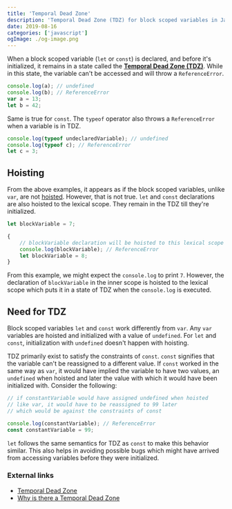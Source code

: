 ```yaml
---
title: 'Temporal Dead Zone'
description: 'Temporal Dead Zone (TDZ) for block scoped variables in JavaScript'
date: 2019-08-16
categories: ['javascript']
ogImage: ./og-image.png
---
```


When a block scoped variable (`let` or `const`) is declared, and before it's initialized, it remains in a state called the [**Temporal Dead Zone (TDZ)**](https://developer.mozilla.org/en-US/docs/Web/JavaScript/Reference/Statements/let#Temporal_dead_zone). While in this state, the variable can't be accessed and will throw a `ReferenceError`.

```js
console.log(a); // undefined
console.log(b); // ReferenceError
var a = 13;
let b = 42;
```

Same is true for `const`. The `typeof` operator also throws a `ReferenceError` when a variable is in TDZ.

```js
console.log(typeof undeclaredVariable); // undefined
console.log(typeof c); // ReferenceError
let c = 3;
```

## Hoisting

From the above examples, it appears as if the block scoped variables, unlike `var`, are not [hoisted](https://developer.mozilla.org/en-US/docs/Glossary/Hoisting). However, that is not true. `let` and `const` declarations are also hoisted to the lexical scope. They remain in the TDZ till they're initialized.

```js
let blockVariable = 7;

{
	// blockVariable declaration will be hoisted to this lexical scope
	console.log(blockVariable); // ReferenceError
	let blockVariable = 8;
}
```

From this example, we might expect the `console.log` to print `7`. However, the declaration of `blockVariable` in the inner scope is hoisted to the lexical scope which puts it in a state of TDZ when the `console.log` is executed.

## Need for TDZ

Block scoped variables `let` and `const` work differently from `var`. Any `var` variables are hoisted and initialized with a value of `undefined`. For `let` and `const`, initialization with `undefined` doesn't happen with hoisting.

TDZ primarily exist to satisfy the constraints of `const`. `const` signifies that the variable can't be reassigned to a different value. If `const` worked in the same way as `var`, it would have implied the variable to have two values, an `undefined` when hoisted and later the value with which it would have been initialized with. Consider the following:

```js
// if constantVariable would have assigned undefined when hoisted
// like var, it would have to be reassigned to 99 later
// which would be against the constraints of const

console.log(constantVariable); // ReferenceError
const constantVariable = 99;
```

`let` follows the same semantics for TDZ as `const` to make this behavior similar. This also helps in avoiding possible bugs which might have arrived from accessing variables before they were initialized.

### External links

- [Temporal Dead Zone](https://developer.mozilla.org/en-US/docs/Web/JavaScript/Reference/Statements/let#Temporal_dead_zone)
- [Why is there a Temporal Dead Zone](https://2ality.com/2015/10/why-tdz.html)
